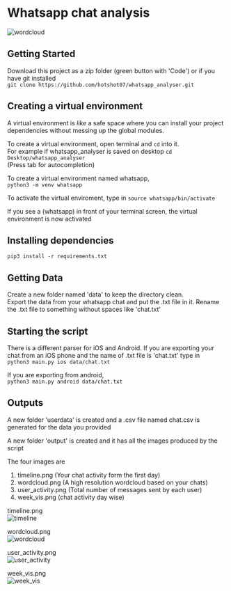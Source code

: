 # Whatsapp chat analysis

![wordcloud]("img/wordcloud.png")

## Getting Started

Download this project as a zip folder (green button with 'Code') or if you have git installed\
`git clone https://github.com/hotshot07/whatsapp_analyser.git` 

## Creating a virtual environment

A virtual environment is *like* a safe space where you can install your project dependencies without messing up the global modules.

To create a virtual environment, open terminal and `cd` into it.   
For example if whatsapp_analyser is saved on desktop 
`cd Desktop/whatsapp_analyser`   
(Press tab for autocompletion)  


To create a virtual environment named whatsapp,     
`python3 -m venv whatsapp`  

To activate the virtual enviroment, type in
`source whatsapp/bin/activate`  

If you see a (whatsapp) in front of your terminal screen, the virtual environment is now activated

## Installing dependencies

`pip3 install -r requirements.txt`


## Getting Data   
Create a new folder named 'data' to keep the directory clean.  
Export the data from your whatsapp chat and put the .txt file in it. 
Rename the .txt file to something without spaces like 'chat.txt'

## Starting the script
There is a different parser for iOS and Android. If you are exporting your chat from an iOS phone and the name of .txt file is 'chat.txt' type in   
`python3 main.py ios data/chat.txt`

If you are exporting from android,  
`python3 main.py android data/chat.txt`

## Outputs
A new folder 'userdata' is created and a .csv file named chat.csv is generated for the data you provided   

A new folder 'output' is created and it has all the images produced by the script   

The four images are
1. timeline.png (Your chat activity form the first day)
2. wordcloud.png (A high resolution wordcloud based on your chats)
3. user_activity.png (Total number of messages sent by each user)
4. week_vis.png (chat activity day wise)

timeline.png   
![timeline]("img/timeline.png")   

wordcloud.png   
![wordcloud]("img/wordcloud.png")

user_activity.png   
![user_activity]("img/user_activity.png")

week_vis.png   
![week_vis]("img/week_vis.png")






 











